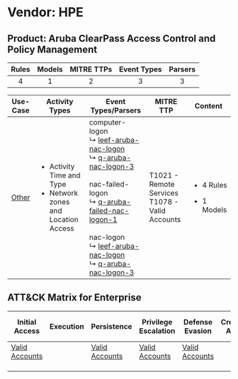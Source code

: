 Vendor: HPE
===========
Product: Aruba ClearPass Access Control and Policy Management
-------------------------------------------------------------
| Rules | Models | MITRE TTPs | Event Types | Parsers |
|:-----:|:------:|:----------:|:-----------:|:-------:|
|   4   |   1    |     2      |      3      |    3    |

|               Use-Case                | Activity Types                                                                      | Event Types/Parsers                                                                                                                                                                                                                                                                                                                                                                                                                                                               | MITRE TTP                                             | Content                                             |
|:-------------------------------------:| ----------------------------------------------------------------------------------- | --------------------------------------------------------------------------------------------------------------------------------------------------------------------------------------------------------------------------------------------------------------------------------------------------------------------------------------------------------------------------------------------------------------------------------------------------------------------------------- | ----------------------------------------------------- | --------------------------------------------------- |
| [Other](../UseCases/usecase_other.md) | <ul><li>Activity Time  and Type</li><li>Network zones and Location Access</li></ul> |  computer-logon<br> ↳ [leef-aruba-nac-logon](../Parsers/parserContent_leef-aruba-nac-logon.md)<br> ↳ [q-aruba-nac-logon-3](../Parsers/parserContent_q-aruba-nac-logon-3.md)<br><br> nac-failed-logon<br> ↳ [q-aruba-failed-nac-logon-1](../Parsers/parserContent_q-aruba-failed-nac-logon-1.md)<br><br> nac-logon<br> ↳ [leef-aruba-nac-logon](../Parsers/parserContent_leef-aruba-nac-logon.md)<br> ↳ [q-aruba-nac-logon-3](../Parsers/parserContent_q-aruba-nac-logon-3.md)<br> | T1021 - Remote Services<br>T1078 - Valid Accounts<br> | <ul><li>4 Rules</li></ul><ul><li>1 Models</li></ul> |

ATT&CK Matrix for Enterprise
----------------------------
| Initial Access                                                      | Execution | Persistence                                                         | Privilege Escalation                                                | Defense Evasion                                                     | Credential Access | Discovery | Lateral Movement                                                     | Collection | Command and Control | Exfiltration | Impact |
| ------------------------------------------------------------------- | --------- | ------------------------------------------------------------------- | ------------------------------------------------------------------- | ------------------------------------------------------------------- | ----------------- | --------- | -------------------------------------------------------------------- | ---------- | ------------------- | ------------ | ------ |
| [Valid Accounts](https://attack.mitre.org/techniques/T1078)<br><br> |           | [Valid Accounts](https://attack.mitre.org/techniques/T1078)<br><br> | [Valid Accounts](https://attack.mitre.org/techniques/T1078)<br><br> | [Valid Accounts](https://attack.mitre.org/techniques/T1078)<br><br> |                   |           | [Remote Services](https://attack.mitre.org/techniques/T1021)<br><br> |            |                     |              |        |
